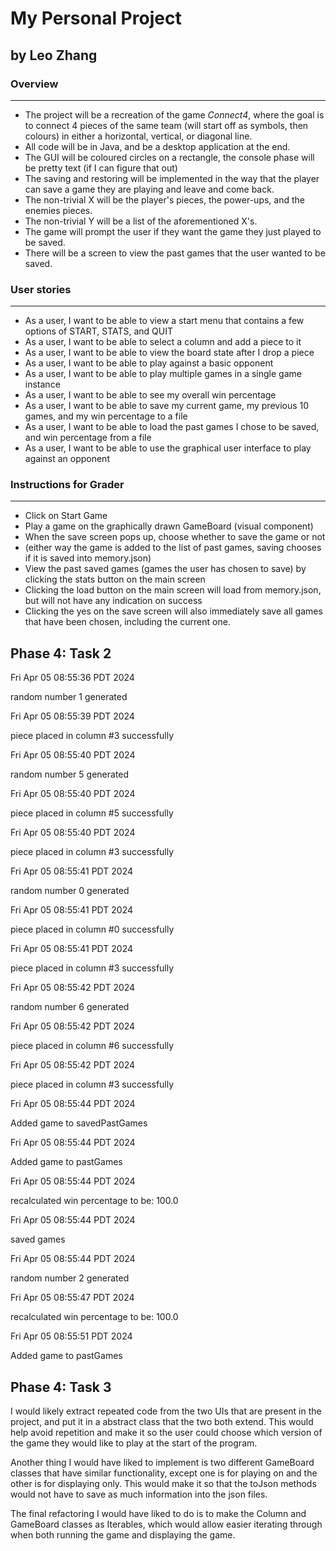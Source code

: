 # My Personal Project

## by Leo Zhang

### Overview

---

- The project will be a recreation of the game *Connect4*, where the goal is to
  connect 4 pieces of the same team (will start off as symbols, then colours) in either a horizontal, vertical, or
  diagonal line.
- All code will be in Java, and be a desktop application at the end.
- The GUI will be coloured circles on a rectangle, the console phase will be pretty text
  (if I can figure that out)
- The saving and restoring will be implemented in the way that the player can save a game they
  are playing and leave and come back.
- The non-trivial X will be the player's pieces, the power-ups, and the enemies pieces.
- The non-trivial Y will be a list of the aforementioned X's.
- The game will prompt the user if they want the game they just played to be saved.
- There will be a screen to view the past games that the user wanted to be saved.

### User stories

---

- As a user, I want to be able to view a start menu that contains a few options of START, STATS, and QUIT
- As a user, I want to be able to select a column and add a piece to it
- As a user, I want to be able to view the board state after I drop a piece
- As a user, I want to be able to play against a basic opponent
- As a user, I want to be able to play multiple games in a single game instance
- As a user, I want to be able to see my overall win percentage
- As a user, I want to be able to save my current game, my previous 10 games, and my win percentage to a file
- As a user, I want to be able to load the past games I chose to be saved, and win percentage from a file
- As a user, I want to be able to use the graphical user interface to play against an opponent

### Instructions for Grader

---

- Click on Start Game
- Play a game on the graphically drawn GameBoard (visual component)
- When the save screen pops up, choose whether to save the game or not
- (either way the game is added to the list of past games, saving chooses if it is saved into memory.json)
- View the past saved games (games the user has chosen to save) by clicking the stats button on the main screen
- Clicking the load button on the main screen will load from memory.json, but will not have any indication on success
- Clicking the yes on the save screen will also immediately save all games that have been chosen, including the current
  one.

## Phase 4: Task 2

Fri Apr 05 08:55:36 PDT 2024

random number 1 generated

Fri Apr 05 08:55:39 PDT 2024

piece placed in column #3 successfully

Fri Apr 05 08:55:40 PDT 2024

random number 5 generated

Fri Apr 05 08:55:40 PDT 2024

piece placed in column #5 successfully

Fri Apr 05 08:55:40 PDT 2024

piece placed in column #3 successfully

Fri Apr 05 08:55:41 PDT 2024

random number 0 generated

Fri Apr 05 08:55:41 PDT 2024

piece placed in column #0 successfully

Fri Apr 05 08:55:41 PDT 2024

piece placed in column #3 successfully

Fri Apr 05 08:55:42 PDT 2024

random number 6 generated

Fri Apr 05 08:55:42 PDT 2024

piece placed in column #6 successfully

Fri Apr 05 08:55:42 PDT 2024

piece placed in column #3 successfully

Fri Apr 05 08:55:44 PDT 2024

Added game to savedPastGames

Fri Apr 05 08:55:44 PDT 2024

Added game to pastGames

Fri Apr 05 08:55:44 PDT 2024

recalculated win percentage to be: 100.0

Fri Apr 05 08:55:44 PDT 2024

saved games

Fri Apr 05 08:55:44 PDT 2024

random number 2 generated

Fri Apr 05 08:55:47 PDT 2024

recalculated win percentage to be: 100.0

Fri Apr 05 08:55:51 PDT 2024

Added game to pastGames

## Phase 4: Task 3

I would likely extract repeated code from the two UIs that are present in the project, and put it in a abstract class
that the two both extend. This would help avoid repetition and make it so the user could choose which version of the
game they would like to play at the start of the program.

Another thing I would have liked to implement is two different GameBoard classes that have similar functionality,
except one is for playing on and the other is for displaying only. This would make it so that the toJson methods would
not have to save as much information into the json files.

The final refactoring I would have liked to do is to make the Column and GameBoard classes as Iterables, which would
allow easier iterating through when both running the game and displaying the game.